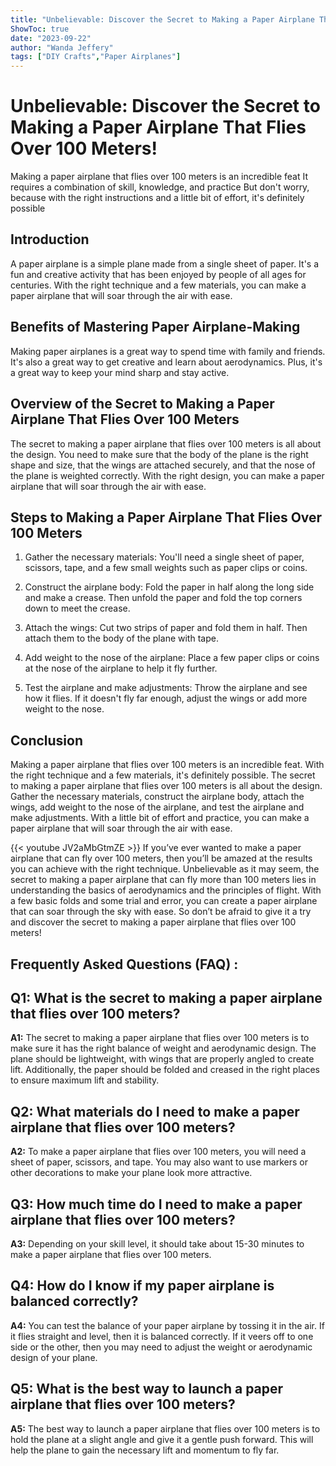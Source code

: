 ```yaml
---
title: "Unbelievable: Discover the Secret to Making a Paper Airplane That Flies Over 100 Meters!"
ShowToc: true 
date: "2023-09-22"
author: "Wanda Jeffery" 
tags: ["DIY Crafts","Paper Airplanes"]
---
```

# Unbelievable: Discover the Secret to Making a Paper Airplane That Flies Over 100 Meters!

Making a paper airplane that flies over 100 meters is an incredible feat It requires a combination of skill, knowledge, and practice But don't worry, because with the right instructions and a little bit of effort, it's definitely possible

## Introduction

A paper airplane is a simple plane made from a single sheet of paper. It's a fun and creative activity that has been enjoyed by people of all ages for centuries. With the right technique and a few materials, you can make a paper airplane that will soar through the air with ease.

## Benefits of Mastering Paper Airplane-Making

Making paper airplanes is a great way to spend time with family and friends. It's also a great way to get creative and learn about aerodynamics. Plus, it's a great way to keep your mind sharp and stay active.

## Overview of the Secret to Making a Paper Airplane That Flies Over 100 Meters

The secret to making a paper airplane that flies over 100 meters is all about the design. You need to make sure that the body of the plane is the right shape and size, that the wings are attached securely, and that the nose of the plane is weighted correctly. With the right design, you can make a paper airplane that will soar through the air with ease.

## Steps to Making a Paper Airplane That Flies Over 100 Meters

1. Gather the necessary materials: You'll need a single sheet of paper, scissors, tape, and a few small weights such as paper clips or coins.

2. Construct the airplane body: Fold the paper in half along the long side and make a crease. Then unfold the paper and fold the top corners down to meet the crease.

3. Attach the wings: Cut two strips of paper and fold them in half. Then attach them to the body of the plane with tape.

4. Add weight to the nose of the airplane: Place a few paper clips or coins at the nose of the airplane to help it fly further.

5. Test the airplane and make adjustments: Throw the airplane and see how it flies. If it doesn't fly far enough, adjust the wings or add more weight to the nose.

## Conclusion

Making a paper airplane that flies over 100 meters is an incredible feat. With the right technique and a few materials, it's definitely possible. The secret to making a paper airplane that flies over 100 meters is all about the design. Gather the necessary materials, construct the airplane body, attach the wings, add weight to the nose of the airplane, and test the airplane and make adjustments. With a little bit of effort and practice, you can make a paper airplane that will soar through the air with ease.

{{< youtube JV2aMbGtmZE >}} 
If you’ve ever wanted to make a paper airplane that can fly over 100 meters, then you’ll be amazed at the results you can achieve with the right technique. Unbelievable as it may seem, the secret to making a paper airplane that can fly more than 100 meters lies in understanding the basics of aerodynamics and the principles of flight. With a few basic folds and some trial and error, you can create a paper airplane that can soar through the sky with ease. So don’t be afraid to give it a try and discover the secret to making a paper airplane that flies over 100 meters!

## Frequently Asked Questions (FAQ) :
## Q1: What is the secret to making a paper airplane that flies over 100 meters?

**A1:** The secret to making a paper airplane that flies over 100 meters is to make sure it has the right balance of weight and aerodynamic design. The plane should be lightweight, with wings that are properly angled to create lift. Additionally, the paper should be folded and creased in the right places to ensure maximum lift and stability.

## Q2: What materials do I need to make a paper airplane that flies over 100 meters?

**A2:** To make a paper airplane that flies over 100 meters, you will need a sheet of paper, scissors, and tape. You may also want to use markers or other decorations to make your plane look more attractive.

## Q3: How much time do I need to make a paper airplane that flies over 100 meters?

**A3:** Depending on your skill level, it should take about 15-30 minutes to make a paper airplane that flies over 100 meters.

## Q4: How do I know if my paper airplane is balanced correctly?

**A4:** You can test the balance of your paper airplane by tossing it in the air. If it flies straight and level, then it is balanced correctly. If it veers off to one side or the other, then you may need to adjust the weight or aerodynamic design of your plane.

## Q5: What is the best way to launch a paper airplane that flies over 100 meters?

**A5:** The best way to launch a paper airplane that flies over 100 meters is to hold the plane at a slight angle and give it a gentle push forward. This will help the plane to gain the necessary lift and momentum to fly far.



